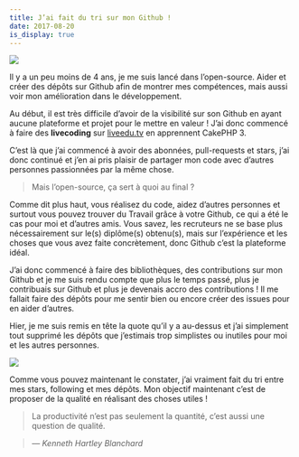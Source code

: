 ```yaml
---
title: J’ai fait du tri sur mon Github !
date: 2017-08-20
is_display: true
---
```


![](https://image.ibb.co/czHHTp/1_EKFOS7o_8kul42_Hmxz_PHg_A.png "")

Il y a un peu moins de 4 ans, je me suis lancé dans l’open-source. Aider et créer des dépôts sur Github afin de montrer mes compétences, mais aussi voir mon amélioration dans le développement.

Au début, il est très difficile d’avoir de la visibilité sur son Github en ayant aucune plateforme et projet pour le mettre en valeur ! J’ai donc commencé à faire des **livecoding** sur [liveedu.tv]("http://liveedu.tv/gynidark/") en apprennent CakePHP 3.

C’est là que j’ai commencé à avoir des abonnées, pull-requests et stars, j’ai donc continué et j’en ai pris plaisir de partager mon code avec d’autres personnes passionnées par la même chose.

> Mais l’open-source, ça sert à quoi au final ?

Comme dit plus haut, vous réalisez du code, aidez d’autres personnes et surtout vous pouvez trouver du Travail grâce à votre Github, ce qui a été le cas pour moi et d’autres amis. Vous savez, les recruteurs ne se base plus nécessairement sur le(s) diplôme(s) obtenu(s), mais sur l’expérience et les choses que vous avez faite concrètement, donc Github c’est la plateforme idéal.

J’ai donc commencé à faire des bibliothèques, des contributions sur mon Github et je me suis rendu compte que plus le temps passé, plus je contribuais sur Github et plus je devenais accro des contributions ! Il me fallait faire des dépôts pour me sentir bien ou encore créer des issues pour en aider d’autres.

Hier, je me suis remis en tête la quote qu’il y a au-dessus et j’ai simplement tout supprimé les dépôts que j’estimais trop simplistes ou inutiles pour moi et les autres personnes.

![](https://image.ibb.co/j0WNuU/1_Jl_Xp4_To89_LSby_K91e0_G_TQ.png "")

Comme vous pouvez maintenant le constater, j’ai vraiment fait du tri entre mes stars, following et mes dépôts. Mon objectif maintenant c’est de proposer de la qualité en réalisant des choses utiles !

> La productivité n’est pas seulement la quantité, c’est aussi une question de qualité.

> _— Kenneth Hartley Blanchard_